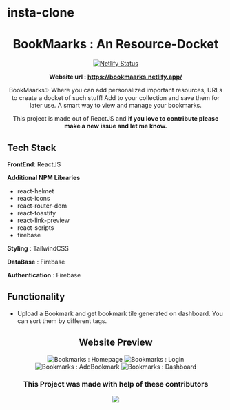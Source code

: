 # insta-clone

<div align="center">

# BookMaarks : An Resource-Docket

[![Netlify Status](https://api.netlify.com/api/v1/badges/7fcbe0e1-cffc-4c62-9c82-d22d53cca190/deploy-status)](https://app.netlify.com/sites/bookmaarks/deploys)

**Website url : https://bookmaarks.netlify.app/**

BookMaarks:sparkles: Where you can add personalized important resources, URLs to create a docket of such stuff! Add to your collection and save them for later use. A smart way to view and manage your bookmarks.

This project is made out of ReactJS and **if you love to contribute please make a new issue and let me know.**

</div>  

## Tech Stack
   **FrontEnd**: ReactJS
   
   **Additional NPM Libraries**
   - react-helmet
   - react-icons
   - react-router-dom
   - react-toastify
   - react-link-preview
   - react-scripts
   - firebase
  
   **Styling** :  TailwindCSS
     
   **DataBase** : Firebase
        
   **Authentication** : Firebase

## Functionality
- Upload a Bookmark and get bookmark tile generated on dashboard. You can sort them by different tags.
        
<div align="center">
        
        
## Website Preview

<p align="center">
        <img src="https://i.imgur.com/1n98mku.png" title="Bookmarks : Homepage" alt="Bookmarks : Homepage">
        <img src="https://i.imgur.com/zYN6uIb.png" title="Bookmarks : Login" alt="Bookmarks : Login">
        <img src="https://i.imgur.com/73H4pwH.png" title="Bookmarks : AddBookmark" alt="Bookmarks : AddBookmark">
        <img src="https://i.imgur.com/AbugW5b.png" title="Bookmarks : Dashboard" alt="Bookmarks : Dashboard">
</p>

### This Project was made with help of these contributors

<p align="center">
        <a href="https://github.com/logan1x/Nucleotide-Sequence-generator/graphs/contributors">
                <img src="https://contributors-img.web.app/image?repo=logan1x/bookMarks" />
        </a>
</p>

</div>  
